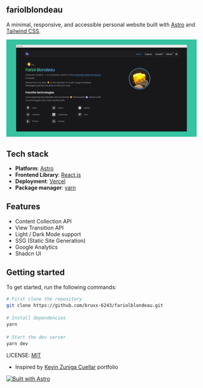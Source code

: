 ## fariolblondeau

A minimal, responsive, and accessible personal website built with [Astro](https://astro.build/) and [Tailwind CSS](https://tailwindcss.com/).

![Overviw]("./../public/static/screenshot.png)

## Tech stack

- **Platform**: [Astro](https://github.com/withastro/astro)
- **Frontend Library**: [React.js](https://react.dev/)
- **Deployment**: [Vercel](https://www.netlify.com/)
- **Package manager**: [yarn](https://pnpm.io/)

## Features

- Content Collection API
- View Transition API
- Light / Dark Mode support
- SSG (Static Site Generation)
- Google Analytics
- Shadcn UI

## Getting started

To get started, run the following commands:

```bash
# First clone the repository
git clone https://github.com/bruxx-6243/fariolblondeau.git

# Install dependencies
yarn

# Start the dev server
yarn dev

```

LICENSE: [MIT](https://github.com/bruxx-6243/fariol-blondeau-resume/blob/main/LICENSE)

- Inspired by [Kevin Zuniga Cuellar](https://github.com/kevinzunigacuellar/web) portfolio

[![Built with Astro](https://astro.badg.es/v2/built-with-astro/small.svg)](https://astro.build)
